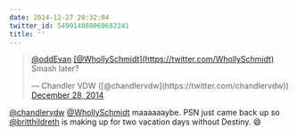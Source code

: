 ```yaml
---
date: 2014-12-27 20:32:04
twitter_id: 549014888060682241
title: ''
---
```


<blockquote class="twitter-tweet"><p lang="en" dir="ltr"><a href="https://twitter.com/oddEvan?ref_src=twsrc%5Etfw">@oddEvan</a> <a href="https://twitter.com/WhollySchmidt?ref_src=twsrc%5Etfw">[@WhollySchmidt](https://twitter.com/WhollySchmidt)</a> Smash later?</p>&mdash; Chandler VDW ([@chandlervdw](https://twitter.com/chandlervdw)) <a href="https://twitter.com/chandlervdw/status/549014590622031872?ref_src=twsrc%5Etfw">December 28, 2014</a></blockquote>
<script async src="https://platform.twitter.com/widgets.js" charset="utf-8"></script>

[@chandlervdw](https://twitter.com/chandlervdw) [@WhollySchmidt](https://twitter.com/WhollySchmidt) maaaaaaybe. PSN just came back up so [@britthildreth](https://twitter.com/britthildreth) is making up for two vacation days without Destiny. 😄
